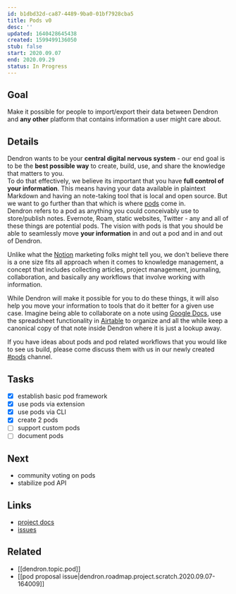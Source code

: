 ```yaml
---
id: b1dbd32d-ca87-4489-9ba0-01bf7928cba5
title: Pods v0
desc: ''
updated: 1640428645438
created: 1599499136050
stub: false
start: 2020.09.07
end: 2020.09.29
status: In Progress
---
```

## Goal

Make it possible for people to import/export their data between Dendron and **any other** platform that contains information a user might care about.	

## Details

Dendron wants to be your **central digital nervous system** - our end goal is to be the **best possible way** to create, build, use, and share the knowledge that matters to you. 	
To do that effectively, we believe its important that you have **full control of your information**. This means having your data available in plaintext Markdown and having an note-taking tool that is local and open source. But we want to go further than that which is where [pods](TODO) come in. 	
Dendron refers to a pod as anything you could conceivably use to store/publish notes. Evernote, Roam, static websites, Twitter - any and all of these things are potential pods. The vision with pods is that you should be able to seamlessly move **your information** in and out a pod and in and out of Dendron. 	

Unlike what the [Notion](https://www.notion.so/) marketing folks might tell you, we don't believe there is a one size fits all approach when it comes to knowledge management, a concept that includes collecting articles, project management, journaling, collaboration, and basically any workflows that involve working with information.	

While Dendron will make it possible for you to do these things, it will also help you move your information to tools that do it better for a given use case. Imagine being able to collaborate on a note using [Google Docs](https://docs.google.com/), use the spreadsheet functionality in [Airtable](https://airtable.com/) to organize and all the while keep a canonical copy of that note inside Dendron where it is just a lookup away. 	

If you have ideas about pods and pod related workflows that you would like to see us build, please come discuss them with us in our newly created [#pods](https://link.dendron.so/discord) channel. 	

## Tasks

- [x] establish basic pod framework
- [x] use pods via extension
- [x] use pods via CLI
- [x] create 2 pods
- [ ] support custom pods
- [ ] document pods

## Next

- community voting on pods
- stabilize pod API

## Links

- [project docs](https://dendron.so/notes/b1dbd32d-ca87-4489-9ba0-01bf7928cba5.html)
- [issues](https://github.com/dendronhq/dendron/labels/pro.pods-v0)

## Related

- [[dendron.topic.pod]]
- [[pod proposal issue|dendron.roadmap.project.scratch.2020.09.07-164009]]	


